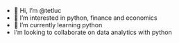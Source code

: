 - 👋 Hi, I’m @tetluc
- 👀 I’m interested in python, finance and economics
- 🌱 I’m currently learning python
- I’m looking to collaborate on data analytics with python

